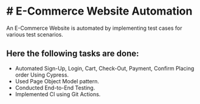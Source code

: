 
# # E-Commerce Website Automation  

An E-Commerce Website is automated by implementing test cases for various test scenarios.

## Here the following tasks are done:

- Automated Sign-Up, Login, Cart, Check-Out, Payment, Confirm Placing order Using Cypress.
- Used Page Object Model pattern.
- Conducted End-to-End Testing.
- Implemented CI using Git Actions.


